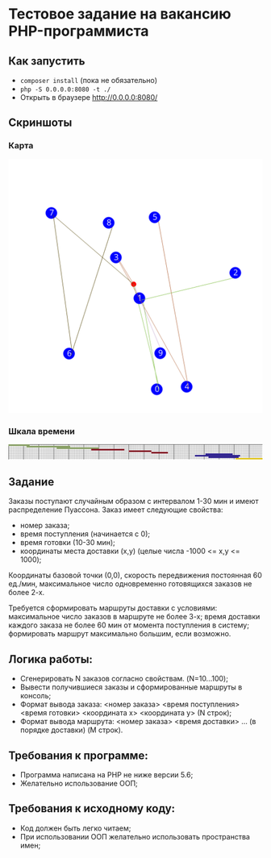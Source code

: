 # Тестовое задание на вакансию PHP-программиста

## Как запустить
* `composer install` (пока не обязательно)
* `php -S 0.0.0.0:8080 -t ./`
* Открыть в браузере http://0.0.0.0:8080/

## Скриншоты

### Карта

![Карта](https://github.com/mishantrop/autologist/blob/master/map.png)

### Шкала времени

![Шкала времени](https://github.com/mishantrop/autologist/blob/master/timeline.png)

## Задание

Заказы поступают случайным образом с интервалом 1-30 мин и имеют распределение Пуассона. Заказ имеет следующие свойства:

* номер заказа;
* время поступления (начинается с 0);
* время готовки (10-30 мин);
* координаты места доставки (x,y) (целые числа -1000 <= x,y <= 1000);

Координаты базовой точки (0,0), скорость передвижения постоянная 60 ед./мин, максимальное число одновременно готовящихся заказов не более 2-х.

Требуется сформировать маршруты доставки с условиями:
максимальное число заказов в маршруте не более 3-х;
время доставки каждого заказа не более 60 мин от момента поступления в систему;
формировать маршрут максимально большим, если возможно.

## Логика работы:
* Сгенерировать N заказов согласно свойствам. (N=10...100);
* Вывести получившиеся заказы и сформированные маршруты в консоль;
* Формат вывода заказа: <номер заказа> <время поступления> <время готовки> <координата x> <координата y> (N строк);
* Формат вывода маршрута: <номер заказа> <время доставки> … (в порядке доставки) (M строк).

## Требования к программе:
* Программа написана на PHP не ниже версии 5.6;
* Желательно использование ООП;

## Требования к исходному коду:
* Код должен быть легко читаем;
* При использовании ООП желательно использовать пространства имен;
